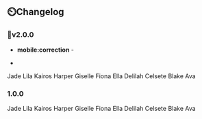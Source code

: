 <h2>⏲️Changelog</h2>

### 🎉v2.0.0
* **mobile:correction** - 

* 

Jade Lila Kairos Harper Giselle Fiona Ella Delilah Celsete Blake Ava


### 1.0.0


Jade Lila Kairos Harper Giselle Fiona Ella Delilah Celsete Blake Ava